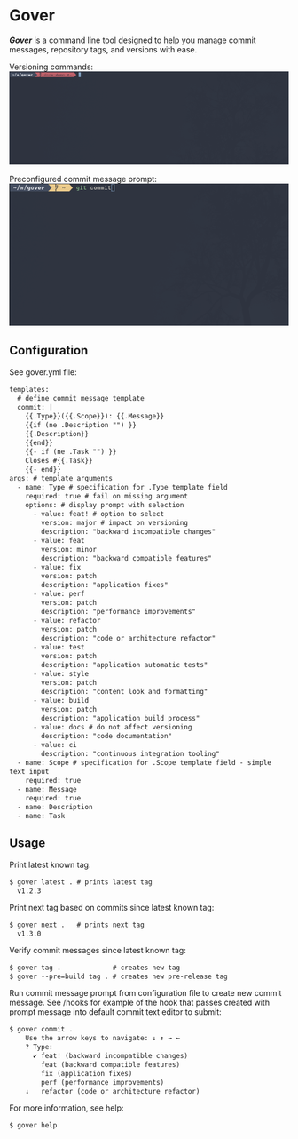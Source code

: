 # Gover
**_Gover_** is a command line tool designed to help you manage commit messages, repository tags, and versions with ease.

Versioning commands:
![demo](./assets/gover_command_demo.gif)

Preconfigured commit message prompt:
![demo](./assets/gover_commit_demo.gif)

## Configuration
See gover.yml file:
```
templates:
  # define commit message template
  commit: |
    {{.Type}}({{.Scope}}): {{.Message}}
    {{if (ne .Description "") }}
    {{.Description}}
    {{end}}
    {{- if (ne .Task "") }}
    Closes #{{.Task}}
    {{- end}}
args: # template arguments
  - name: Type # specification for .Type template field
    required: true # fail on missing argument
    options: # display prompt with selection
      - value: feat! # option to select
        version: major # impact on versioning
        description: "backward incompatible changes"
      - value: feat
        version: minor
        description: "backward compatible features"
      - value: fix
        version: patch
        description: "application fixes"
      - value: perf
        version: patch
        description: "performance improvements"
      - value: refactor
        version: patch
        description: "code or architecture refactor"
      - value: test
        version: patch
        description: "application automatic tests"
      - value: style
        version: patch
        description: "content look and formatting"
      - value: build
        version: patch
        description: "application build process"
      - value: docs # do not affect versioning
        description: "code documentation"
      - value: ci
        description: "continuous integration tooling"
  - name: Scope # specification for .Scope template field - simple text input
    required: true
  - name: Message
    required: true
  - name: Description
  - name: Task
```
## Usage
Print latest known tag:
```
$ gover latest . # prints latest tag
  v1.2.3
```
Print next tag based on commits since latest known tag:
```
$ gover next .   # prints next tag
  v1.3.0
```
Verify commit messages since latest known tag:
```
$ gover tag .             # creates new tag
$ gover --pre=build tag . # creates new pre-release tag
```
Run commit message prompt from configuration file to create new commit message. See /hooks for example of the hook that passes created with prompt message into default commit text editor to submit:
```
$ gover commit .
	Use the arrow keys to navigate: ↓ ↑ → ←
	? Type:
	  ✔ feat! (backward incompatible changes)
	    feat (backward compatible features)
	    fix (application fixes)
	    perf (performance improvements)
	↓   refactor (code or architecture refactor)
```
For more information, see help:
```
$ gover help

```
